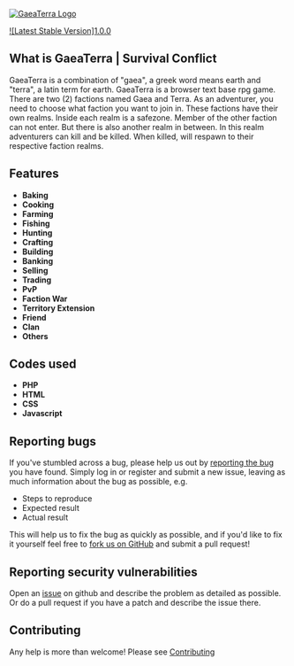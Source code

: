[![GaeaTerra Logo](https://imgur.com/VTdThUP)](https://napirrelab.com/)

[![Latest Stable Version]1.0.0](https://napirrelab.com/gaeaterra)

## What is GaeaTerra | Survival Conflict

GaeaTerra is a combination of "gaea", a greek word means earth and "terra", a latin term for earth. GaeaTerra is a browser text base rpg game. There are two (2) factions named Gaea and Terra. As an adventurer, you need to choose what faction you want to join in. These factions have their own realms. Inside each realm is a safezone. Member of the other faction can not enter. But there is also another realm in between. In this realm adventurers can kill and be killed. When killed, will respawn to their respective faction realms.

## Features

- **Baking**
- **Cooking**
- **Farming**
- **Fishing**
- **Hunting**
- **Crafting**
- **Building**
- **Banking**
- **Selling**
- **Trading**
- **PvP**
- **Faction War**
- **Territory Extension**
- **Friend**
- **Clan**
- **Others**


## Codes used

- **PHP**
- **HTML**
- **CSS**
- **Javascript**

## Reporting bugs
If you've stumbled across a bug, please help us out by [reporting the bug](https://github.com/napirrelab) you have found. Simply log in or register and submit a new issue, leaving as much information about the bug as possible, e.g.

* Steps to reproduce
* Expected result
* Actual result

This will help us to fix the bug as quickly as possible, and if you'd like to fix it yourself feel free to [fork us on GitHub](https://github.com/napirrelab) and submit a pull request!

## Reporting security vulnerabilities
Open an [issue](https://github.com/napirrelab) on github and describe the problem as detailed as possible. Or do a pull request if you have a patch and describe the issue there.

## Contributing

Any help is more than welcome! Please see [Contributing](CONTRIBUTING.md)


